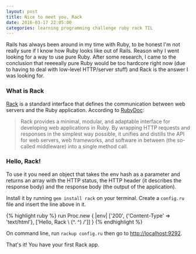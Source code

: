 ```yaml
---
layout: post
title: Nice to meet you, Rack
date: 2016-03-17 22:05:00
categories: learning programming challenge ruby rack TIL
---
```


Rails has always been around in my time with Ruby, to be honest I'm not really sure if I know how Ruby looks like out of Rails. Reason why I went looking for a way to use pure Ruby. After some research, I came to the conclusion that reeeeally pure Ruby would be too hardcore right now (due to having to deal with low-level HTTP/server stuff) and Rack is the answer I was looking for.


### What is Rack

[Rack](https://rack.github.io/) is a standard interface that defines the communication between web servers and the Ruby application. According to [RubyDoc](http://www.rubydoc.info/github/rack/rack/master/file/README.rdoc):

> Rack provides a minimal, modular, and adaptable interface for developing web applications in Ruby. By wrapping HTTP requests and responses in the simplest way possible, it unifies and distills the API for web servers, web frameworks, and software in between (the so-called middleware) into a single method call.


### Hello, Rack!

To use it you need an object that takes the env hash as a parameter and returns an array with the HTTP status, the HTTP header (it describes the response body) and the response body (the output of the application).

Install it by running `gem install rack` on your terminal. Create a `config.ru` file and insert the line above in it.

{% highlight ruby %}
run Proc.new { |env| ['200', {'Content-Type' => 'text/html'}, ['Hello, Rack \ (^. ^) /']] }
{% endhighlight %}


On command line, run `rackup config.ru` then go to [http://localhost:9292](http://localhost:9292/).

That's it! You have your first Rack app.